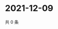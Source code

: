 # 2021-12-09

共 0 条

<!-- BEGIN WEIBO -->
<!-- 最后更新时间 Thu Dec 09 2021 23:00:53 GMT+0800 (China Standard Time) -->

<!-- END WEIBO -->

